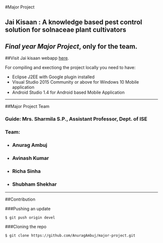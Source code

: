 #Major Project
## Jai Kisaan : A knowledge based pest control solution for solnaceae plant cultivators
## ***Final year Major Project***, only for the team.
##Visit Jai kisaan webapp [here](http://jaikisaan-mproject.appspot.com).

For compiling and exectiong the project locally you need to have:
+ Eclipse J2EE with Google plugin installed
+ Visual Studio 2015 Community or above for Windows 10 Mobile application
+ Android Studio 1.4 for Android based Mobile Application

_____

##Major Project Team
### **Guide**: Mrs. Sharmila S.P., Assistant Professor, Dept. of ISE
### **Team**:
+ ### Anurag Ambuj
+ ### Avinash Kumar
+ ### Richa Sinha
+ ### Shubham Shekhar

_____

##Contribution

###Pushing an update

```
$ git push origin devel

```
###Cloning the repo

```
$ git clone https://github.com/AnuragAmbuj/major-project.git

```



